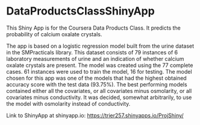 # DataProductsClassShinyApp
This Shiny App is for the Coursera Data Products Class. It predicts the probability of calcium oxalate crystals.

The app is based on a logistic regression model built from the urine dataset in the SMPracticals library. 
This dataset consists of 79 instances of 6 laboratory measurements of urine and an indication of whether 
calcium oxalate crystals are present. The model was created using the 77 complete cases. 61 instances were
used to train the model, 16 for testing. The model chosen for this app was one of the models that had the
highest obtained accuracy score with the test data (93.75%). The best performing models contained either all the
covariates, or all covariates minus osmolarity, or all covariates minus conductivity. It was decided,
somewhat arbitrarily, to use the model with osmolarity instead of conductivity.

Link to ShinyApp at shinyapp.io: https://trier257.shinyapps.io/ProjShiny/
